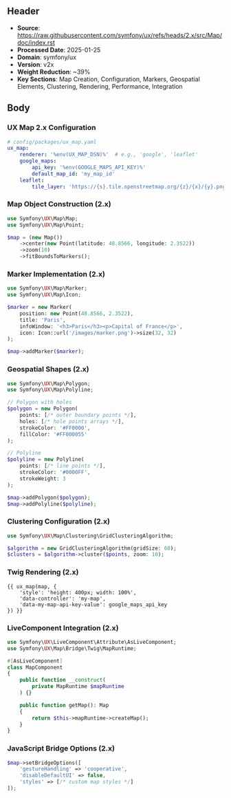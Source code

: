## Header
- **Source**: https://raw.githubusercontent.com/symfony/ux/refs/heads/2.x/src/Map/doc/index.rst
- **Processed Date**: 2025-01-25
- **Domain**: symfony/ux
- **Version**: v2x
- **Weight Reduction**: ~39%
- **Key Sections**: Map Creation, Configuration, Markers, Geospatial Elements, Clustering, Rendering, Performance, Integration

## Body

### UX Map 2.x Configuration

```yaml
# config/packages/ux_map.yaml
ux_map:
    renderer: '%env(UX_MAP_DSN)%'  # e.g., 'google', 'leaflet'
    google_maps:
        api_key: '%env(GOOGLE_MAPS_API_KEY)%'
        default_map_id: 'my_map_id'
    leaflet:
        tile_layer: 'https://{s}.tile.openstreetmap.org/{z}/{x}/{y}.png'
```

### Map Object Construction (2.x)

```php
use Symfony\UX\Map\Map;
use Symfony\UX\Map\Point;

$map = (new Map())
    ->center(new Point(latitude: 48.8566, longitude: 2.3522))
    ->zoom(10)
    ->fitBoundsToMarkers();
```

### Marker Implementation (2.x)

```php
use Symfony\UX\Map\Marker;
use Symfony\UX\Map\Icon;

$marker = new Marker(
    position: new Point(48.8566, 2.3522),
    title: 'Paris',
    infoWindow: '<h3>Paris</h3><p>Capital of France</p>',
    icon: Icon::url('/images/marker.png')->size(32, 32)
);

$map->addMarker($marker);
```

### Geospatial Shapes (2.x)

```php
use Symfony\UX\Map\Polygon;
use Symfony\UX\Map\Polyline;

// Polygon with holes
$polygon = new Polygon(
    points: [/* outer boundary points */],
    holes: [/* hole points arrays */],
    strokeColor: '#FF0000',
    fillColor: '#FF000055'
);

// Polyline
$polyline = new Polyline(
    points: [/* line points */],
    strokeColor: '#0000FF',
    strokeWeight: 3
);

$map->addPolygon($polygon);
$map->addPolyline($polyline);
```

### Clustering Configuration (2.x)

```php
use Symfony\UX\Map\Clustering\GridClusteringAlgorithm;

$algorithm = new GridClusteringAlgorithm(gridSize: 60);
$clusters = $algorithm->cluster($points, zoom: 10);
```

### Twig Rendering (2.x)

```twig
{{ ux_map(map, {
    'style': 'height: 400px; width: 100%',
    'data-controller': 'my-map',
    'data-my-map-api-key-value': google_maps_api_key
}) }}
```

### LiveComponent Integration (2.x)

```php
use Symfony\UX\LiveComponent\Attribute\AsLiveComponent;
use Symfony\UX\Map\Bridge\Twig\MapRuntime;

#[AsLiveComponent]
class MapComponent
{
    public function __construct(
        private MapRuntime $mapRuntime
    ) {}

    public function getMap(): Map
    {
        return $this->mapRuntime->createMap();
    }
}
```

### JavaScript Bridge Options (2.x)

```php
$map->setBridgeOptions([
    'gestureHandling' => 'cooperative',
    'disableDefaultUI' => false,
    'styles' => [/* custom map styles */]
]);
```